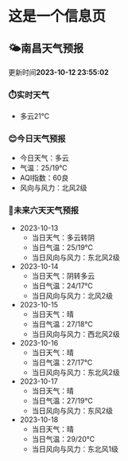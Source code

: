 # 这是一个信息页 
## 🌤️**南昌**天气预报
更新时间**2023-10-12 23:55:02**
### ⏱️实时天气
- 多云21℃
### 😊今日天气预报
- 今日天气：多云
- 气温：25/19℃
- AQI指数：60良
- 风向与风力：北风2级
### 🤩未来六天天气预报
- 2023-10-13
  - 当日天气：多云转阴
  - 当日气温：25/19℃
  - 当日风向与风力：东北风2级
- 2023-10-14
  - 当日天气：阴转多云
  - 当日气温：24/17℃
  - 当日风向与风力：北风2级
- 2023-10-15
  - 当日天气：晴
  - 当日气温：27/18℃
  - 当日风向与风力：西北风2级
- 2023-10-16
  - 当日天气：晴
  - 当日气温：27/17℃
  - 当日风向与风力：东北风2级
- 2023-10-17
  - 当日天气：晴
  - 当日气温：27/19℃
  - 当日风向与风力：东风2级
- 2023-10-18
  - 当日天气：晴
  - 当日气温：29/20℃
  - 当日风向与风力：东北风1级

